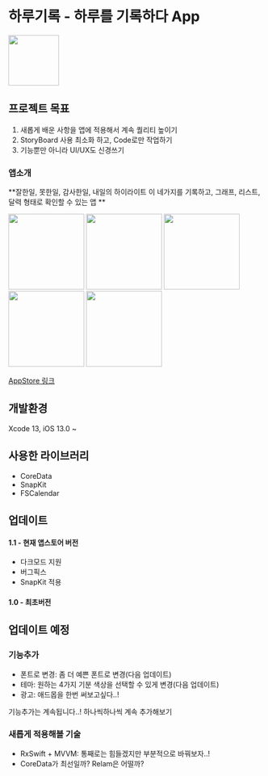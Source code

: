 # 하루기록 - 하루를 기록하다 App
<img src="https://user-images.githubusercontent.com/69573768/146582330-e1c11e41-df78-43db-89be-38fb42c7628e.png" width = "100">

## 프로젝트 목표
1. 새롭게 배운 사항을 앱에 적용해서 계속 퀄리티 높이기
2. StoryBoard 사용 최소화 하고, Code로만 작업하기
3. 기능뿐만 아니라 UI/UX도 신경쓰기

### 앱소개

**잘한일, 못한일, 감사한일, 내일의 하이라이트 이 네가지를 기록하고, 
그래프, 리스트, 달력 형태로 확인할 수 있는 앱
**

<img src="https://user-images.githubusercontent.com/69573768/146583233-e7668699-011f-4b9f-b5b8-c1a0534e62bf.png" width = "150"> <img src="https://user-images.githubusercontent.com/69573768/146583252-93db1abe-6145-4310-86cd-8358f52acd32.png" width = "150">
<img src="https://user-images.githubusercontent.com/69573768/146583257-14507918-4c12-44bd-9b99-4ea0d4adc6e4.png" width = "150">
<img src="https://user-images.githubusercontent.com/69573768/146583262-2c186622-df66-4cf4-8011-0e724cf779b7.png" width = "150">
<img src="https://user-images.githubusercontent.com/69573768/146583266-c0a6874a-a310-43cc-b582-119e3e7bc2ff.png" width = "150">


[AppStore 링크](https://apps.apple.com/us/app/하루기록-하루를-기록하다/id1598246774)

## 개발환경
Xcode 13, iOS 13.0 ~

## 사용한 라이브러리
- CoreData
- SnapKit
- FSCalendar

## 업데이트
#### 1.1 - 현재 앱스토어 버전
  - 다크모드 지원
  - 버그픽스
  - SnapKit 적용
#### 1.0 - 최초버전 
  
## 업데이트 예정

  ### 기능추가
  - 폰트로 변경: 좀 더 예쁜 폰트로 변경(다음 업데이트)
  - 테마: 원하는 4가지 기분 색상을 선택할 수 있게 변경(다음 업데이트)
  - 광고: 애드몹을 한번 써보고싶다..!
  
  기능추가는 계속됩니다..! 하나씩하나씩 계속 추가해보기
  
  ### 새롭게 적용해볼 기술
  - RxSwift + MVVM: 통째로는 힘들겠지만 부분적으로 바꿔보자..!
  - CoreData가 최선일까? Relam은 어떨까?

  

